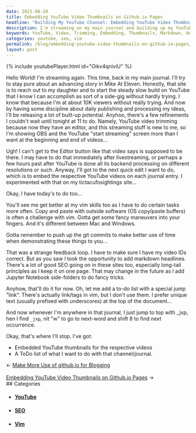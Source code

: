 ```yaml
---
date: 2021-08-20
title: Embedding YouTube Video Thumbnails on Github.io Pages
headline: "Building My YouTube Channel: Embedding YouTube Video Thumbnails on Github.io Pages"
description: I'm streaming on my main journal and building up my YouTube channel by experimenting with video trimming, embedding thumbnails, adding markdown headlines, and creating a to-do list. Come check out my blog post to see how I'm making it happen!
keywords: YouTube, Video, Trimming, Embedding, Thumbnails, Markdown, Headlines, SEO, Vim, Copy, Paste, To-Do, List, Channel, Journal, Streaming
categories: youtube, seo, vim
permalink: /blog/embedding-youtube-video-thumbnails-on-github-io-pages/
layout: post
---
```



{% include youtubePlayer.html id="Oikv4qniviU" %}

Hello World! I'm streaming again. This time, back in my main journal. I'll try
to stay pure about an advancing story in Mike At Eleven. Honestly, that site is
to reach out to my daughter and to start the steady slow build on YouTube that
I know I can accomplish as sort of a side-gig without hardly trying. I know
that because I'm at about 10K viewers without really trying. And now by having
some discipline about daily publishing and processing my ideas, I'll be
releasing a lot of built-up potential. Anyhoo, there's a few refinements I
couldn't wait until tonight at 11 to do. Namely, YouTube video trimming because
now they have an editor, and this streaming stuff is new to me, so I'm showing
OBS and the YouTube "start streaming" screen more than I want at the beginning
and end of videos...

Ugh! I can't get to the Editor button like that video says is supposed to be
there. I may have to do that immediately after livestreaming, or perhaps a few
hours past after YouTube is done all its backend processing on different
resolutions or such. Anyway, I'll got to the next quick edit I want to do,
which is to embed the respective YouTube videos on each journal entry. I
experimented with that on my tictacufosightings site...

Okay, I have today's to do too...

You'll see me get better at my vim skills too as I have to do certain tasks
more often. Copy and paste with outside software (OS copy/paste buffers) is
often a challenge with vim. Gotta get some fancy maneuvers into your fingers.
And it's different between Mac and Windows.

Gotta remember to push up the git commits to make better use of time when
demonstrating these things to you...

That was a strange feedback loop. I have to make sure I have my video IDs
correct. But as you saw I took the opportunity to add markdown headlines.
There's a lot of good SEO going on in these sites too, especially long-tail
principles as I keep it on one page. That may change in the future as I add
Jupyter Notebook side-folders to do fancy tricks.

Anyhow, that'll do it for now. Oh, let me add a to-do list with a special jump
"link". There's actually link/tags in vim, but I don't use them. I prefer
unique text (usually prefixed with underscores) at the top of the document...

And now whenever I'm anywhere in that journal, I just jump to top with _jxp,
hen I find `_jxp`, nit "w" to go to next-word and shift 8 to find next
occurrence.

Okay, that's where I'll stop. I've got:

- Embedded YouTube thumbnails for the respective videos
- A ToDo list of what I want to do with that channel/journal.

<div class="arrow-links"><div class="post-nav-prev"><span class="arrow">&larr;&nbsp;</span><a href="/blog/make-more-use-of-github-io-for-blogging/">Make More Use of github.io for Blogging</a></div> &nbsp; <div class="post-nav-next"><a href="/blog/embedding-youtube-video-thumbnails-on-github-io-pages/">Embedding YouTube Video Thumbnails on Github.io Pages</a><span class="arrow">&nbsp;&rarr;</span></div></div>
## Categories

<ul>
<li><h4><a href='/youtube/'>YouTube</a></h4></li>
<li><h4><a href='/seo/'>SEO</a></h4></li>
<li><h4><a href='/vim/'>Vim</a></h4></li></ul>